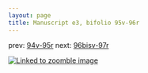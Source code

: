 ```yaml
---
layout: page
title: Manuscript e3, bifolio 95v-96r
---
```


prev: [94v-95r](../94v-95r/) next: [96bisv-97r](../96bisv-97r/)



[![Linked to zoomble image](http://www.homermultitext.org/iipsrv?IIIF=/project/homer/pyramidal/deepzoom/hmt/e3bifolio/v1/vb_95v_96r.tif/full/2000,/0/default.jpg)](http://www.homermultitext.org/ict2/?urn=urn:cite2:hmt:e3bifolio.v1:vb_95v_96r)

